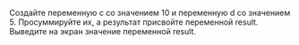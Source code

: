 Создайте переменную c со значением 10 и переменную d со значением 5. Просуммируйте их, а результат присвойте переменной result. Выведите на экран значение переменной result.